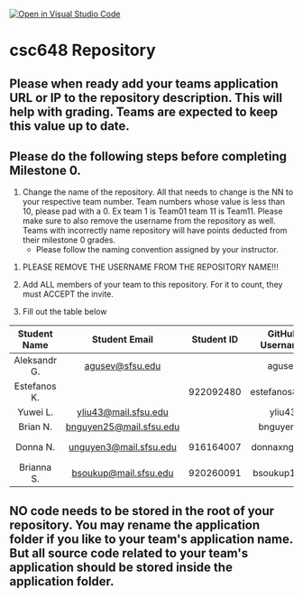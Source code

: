 [![Open in Visual Studio Code](https://classroom.github.com/assets/open-in-vscode-c66648af7eb3fe8bc4f294546bfd86ef473780cde1dea487d3c4ff354943c9ae.svg)](https://classroom.github.com/online_ide?assignment_repo_id=7964196&assignment_repo_type=AssignmentRepo)
# csc648 Repository

## Please when ready add your teams application URL or IP to the repository description. This will help with grading. Teams are expected to keep this value up to date.

## Please do the following steps before completing Milestone 0.
1. Change the name of the repository. All that needs to change is the NN to your respective team number. Team numbers whose value is less than 10, please pad with a 0. Ex team 1 is Team01 team 11 is Team11. Please make sure to also remove the username from the repository as well. Teams with incorrectly name repository will have points deducted from their milestone 0 grades.
      - Please follow the naming convention assigned by your instructor.

<!-- Completed -->
1. PLEASE REMOVE THE USERNAME FROM THE REPOSITORY NAME!!!

<!-- In Progress -->
2. Add ALL members of your team to this repository. For it to count, they must ACCEPT the invite.

<!-- In Progress -->
3. Fill out the table below


| Student Name |       Student Email       |    Student ID   | GitHub Username |   Role    |  
|    :---:     |           :---:           |      :---:      |     :---:       |   :---:   |  
| Aleksandr G. |      agusev@sfsu.edu      |                 |     agusev      |           |
| Estefanos K. |                           |    922092480    |   estefanos8080 |           |
| Yuwei L.     |   yliu43@mail.sfsu.edu    |                 |      yliu43     |           |
| Brian N.     |   bnguyen25@mail.sfsu.edu |                 |    bnguyen25    |           |
| Donna N.     |   unguyen3@mail.sfsu.edu  |    916164007    |   donnaxnguyen  | Team Lead |
| Brianna S.   |   bsoukup@mail.sfsu.edu   |    920260091    |   bsoukup1108   |           |


## NO code needs to be stored in the root of your repository. You may rename the application folder if you like to your team's application name. But all source code related to your team's application should be stored inside the application folder.
